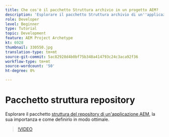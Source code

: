 ```yaml
---
title: Che cos'è il pacchetto Struttura archivio in un progetto AEM?
description: 'Esplorare il pacchetto Struttura archivio di un''applicazione AEM, la sua importanza e come definirlo correttamente. '
role: Developer
level: Beginner
type: Tutorial
topic: Development
feature: AEM Project Archetype
kt: 6928
thumbnail: 330550.jpg
translation-type: tm+mt
source-git-commit: 5ac82928d4b0bf75b348a414793c24c3aca92f36
workflow-type: tm+mt
source-wordcount: '50'
ht-degree: 0%

---
```



# Pacchetto struttura repository

Esplorare il pacchetto [struttura del repository di un&#39;applicazione AEM](https://experienceleague.adobe.com/docs/experience-manager-cloud-service/implementing/developing/repository-structure-package.html), la sua importanza e come definirlo in modo ottimale.

>[!VIDEO](https://video.tv.adobe.com/v/330550/?quality=12&learn=on)